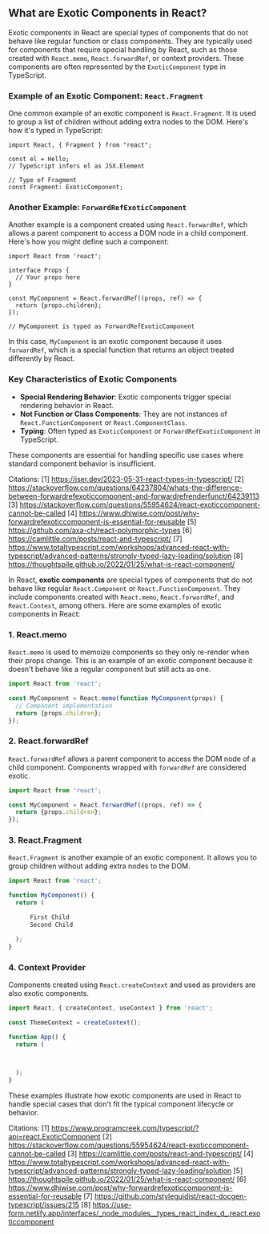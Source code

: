## What are Exotic Components in React?

Exotic components in React are special types of components that do not behave like regular function or class components. They
are typically used for components that require special handling by React, such as those created with `React.memo`,
`React.forwardRef`, or context providers. These components are often represented by the `ExoticComponent` type in TypeScript.

### Example of an Exotic Component: `React.Fragment`

One common example of an exotic component is `React.Fragment`. It is used to group a list of children without adding extra
nodes to the DOM. Here's how it's typed in TypeScript:

```tsx
import React, { Fragment } from "react";

const el = Hello;
// TypeScript infers el as JSX.Element

// Type of Fragment
const Fragment: ExoticComponent;
```

### Another Example: `ForwardRefExoticComponent`

Another example is a component created using `React.forwardRef`, which allows a parent component to access a DOM node in a
child component. Here's how you might define such a component:

```tsx
import React from 'react';

interface Props {
  // Your props here
}

const MyComponent = React.forwardRef((props, ref) => {
  return {props.children};
});

// MyComponent is typed as ForwardRefExoticComponent
```

In this case, `MyComponent` is an exotic component because it uses `forwardRef`, which is a special function that returns an
object treated differently by React.

### Key Characteristics of Exotic Components

- **Special Rendering Behavior**: Exotic components trigger special rendering behavior in React.
- **Not Function or Class Components**: They are not instances of `React.FunctionComponent` or `React.ComponentClass`.
- **Typing**: Often typed as `ExoticComponent` or `ForwardRefExoticComponent` in TypeScript.

These components are essential for handling specific use cases where standard component behavior is insufficient.

Citations: [1] https://jser.dev/2023-05-31-react-types-in-typescript/ [2]
https://stackoverflow.com/questions/64237804/whats-the-difference-between-forwardrefexoticcomponent-and-forwardrefrenderfunct/64239113
[3] https://stackoverflow.com/questions/55954624/react-exoticcomponent-cannot-be-called [4]
https://www.dhiwise.com/post/why-forwardrefexoticcomponent-is-essential-for-reusable [5]
https://github.com/axa-ch/react-polymorphic-types [6] https://camlittle.com/posts/react-and-typescript/ [7]
https://www.totaltypescript.com/workshops/advanced-react-with-typescript/advanced-patterns/strongly-typed-lazy-loading/solution
[8] https://thoughtspile.github.io/2022/01/25/what-is-react-component/

In React, **exotic components** are special types of components that do not behave like regular `React.Component` or
`React.FunctionComponent`. They include components created with `React.memo`, `React.forwardRef`, and `React.Context`, among
others. Here are some examples of exotic components in React:

### 1. **React.memo**

`React.memo` is used to memoize components so they only re-render when their props change. This is an example of an exotic
component because it doesn't behave like a regular component but still acts as one.

```typescript
import React from 'react';

const MyComponent = React.memo(function MyComponent(props) {
  // Component implementation
  return {props.children};
});
```

### 2. **React.forwardRef**

`React.forwardRef` allows a parent component to access the DOM node of a child component. Components wrapped with
`forwardRef` are considered exotic.

```typescript
import React from 'react';

const MyComponent = React.forwardRef((props, ref) => {
  return {props.children};
});
```

### 3. **React.Fragment**

`React.Fragment` is another example of an exotic component. It allows you to group children without adding extra nodes to the
DOM.

```typescript
import React from 'react';

function MyComponent() {
  return (

      First Child
      Second Child

  );
}
```

### 4. **Context Provider**

Components created using `React.createContext` and used as providers are also exotic components.

```typescript
import React, { createContext, useContext } from 'react';

const ThemeContext = createContext();

function App() {
  return (



  );
}
```

These examples illustrate how exotic components are used in React to handle special cases that don't fit the typical
component lifecycle or behavior.

Citations: [1] https://www.programcreek.com/typescript/?api=react.ExoticComponent [2]
https://stackoverflow.com/questions/55954624/react-exoticcomponent-cannot-be-called [3]
https://camlittle.com/posts/react-and-typescript/ [4]
https://www.totaltypescript.com/workshops/advanced-react-with-typescript/advanced-patterns/strongly-typed-lazy-loading/solution
[5] https://thoughtspile.github.io/2022/01/25/what-is-react-component/ [6]
https://www.dhiwise.com/post/why-forwardrefexoticcomponent-is-essential-for-reusable [7]
https://github.com/styleguidist/react-docgen-typescript/issues/215 [8]
https://use-form.netlify.app/interfaces/_node_modules__types_react_index_d_.react.exoticcomponent

